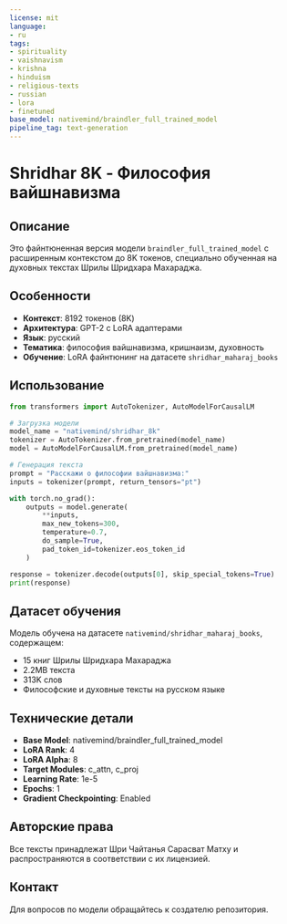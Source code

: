 ```yaml
---
license: mit
language:
- ru
tags:
- spirituality
- vaishnavism
- krishna
- hinduism
- religious-texts
- russian
- lora
- finetuned
base_model: nativemind/braindler_full_trained_model
pipeline_tag: text-generation
---
```


# Shridhar 8K - Философия вайшнавизма

## Описание

Это файнтюненная версия модели `braindler_full_trained_model` с расширенным контекстом до 8K токенов, специально обученная на духовных текстах Шрилы Шридхара Махараджа.

## Особенности

- **Контекст**: 8192 токенов (8K)
- **Архитектура**: GPT-2 с LoRA адаптерами
- **Язык**: русский
- **Тематика**: философия вайшнавизма, кришнаизм, духовность
- **Обучение**: LoRA файнтюнинг на датасете `shridhar_maharaj_books`

## Использование

```python
from transformers import AutoTokenizer, AutoModelForCausalLM

# Загрузка модели
model_name = "nativemind/shridhar_8k"
tokenizer = AutoTokenizer.from_pretrained(model_name)
model = AutoModelForCausalLM.from_pretrained(model_name)

# Генерация текста
prompt = "Расскажи о философии вайшнавизма:"
inputs = tokenizer(prompt, return_tensors="pt")

with torch.no_grad():
    outputs = model.generate(
        **inputs,
        max_new_tokens=300,
        temperature=0.7,
        do_sample=True,
        pad_token_id=tokenizer.eos_token_id
    )

response = tokenizer.decode(outputs[0], skip_special_tokens=True)
print(response)
```

## Датасет обучения

Модель обучена на датасете `nativemind/shridhar_maharaj_books`, содержащем:
- 15 книг Шрилы Шридхара Махараджа
- 2.2MB текста
- 313K слов
- Философские и духовные тексты на русском языке

## Технические детали

- **Base Model**: nativemind/braindler_full_trained_model
- **LoRA Rank**: 4
- **LoRA Alpha**: 8
- **Target Modules**: c_attn, c_proj
- **Learning Rate**: 1e-5
- **Epochs**: 1
- **Gradient Checkpointing**: Enabled

## Авторские права

Все тексты принадлежат Шри Чайтанья Сарасват Матху и распространяются в соответствии с их лицензией.

## Контакт

Для вопросов по модели обращайтесь к создателю репозитория.
